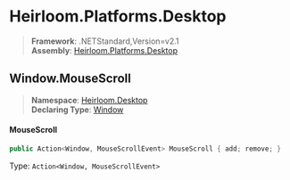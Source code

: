 # Heirloom.Platforms.Desktop

> **Framework**: .NETStandard,Version=v2.1  
> **Assembly**: [Heirloom.Platforms.Desktop][0]  

## Window.MouseScroll

> **Namespace**: [Heirloom.Desktop][0]  
> **Declaring Type**: [Window][1]  

#### MouseScroll

```cs
public Action<Window, MouseScrollEvent> MouseScroll { add; remove; }
```

Type: `Action<Window, MouseScrollEvent>`

[0]: ../../../Heirloom.Platforms.Desktop.md
[1]: ../Window.md
